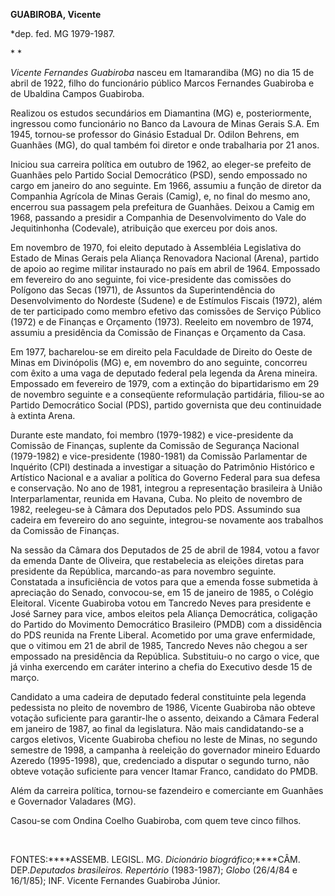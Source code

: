 **GUABIROBA, Vicente**

\*dep. fed. MG 1979-1987.

* *

*Vicente Fernandes Guabiroba* nasceu em Itamarandiba (MG) no dia 15 de
abril de 1922, filho do funcionário público Marcos Fernandes Guabiroba e
de Ubaldina Campos Guabiroba.

Realizou os estudos secundários em Diamantina (MG) e, posteriormente,
ingressou como funcionário no Banco da Lavoura de Minas Gerais S.A. Em
1945, tornou-se professor do Ginásio Estadual Dr. Odilon Behrens, em
Guanhães (MG), do qual também foi diretor e onde trabalharia por 21
anos.

Iniciou sua carreira política em outubro de 1962, ao eleger-se prefeito
de Guanhães pelo Partido Social Democrático (PSD), sendo empossado no
cargo em janeiro do ano seguinte. Em 1966, assumiu a função de diretor
da Companhia Agrícola de Minas Gerais (Camig), e, no final do mesmo ano,
encerrou sua passagem pela prefeitura de Guanhães. Deixou a Camig em
1968, passando a presidir a Companhia de Desenvolvimento do Vale do
Jequitinhonha (Codevale), atribuição que exerceu por dois anos.

Em novembro de 1970, foi eleito deputado à Assembléia Legislativa do
Estado de Minas Gerais pela Aliança Renovadora Nacional (Arena), partido
de apoio ao regime militar instaurado no país em abril de 1964.
Empossado em fevereiro do ano seguinte, foi vice-presidente das
comissões do Polígono das Secas (1971), de Assuntos da Superintendência
do Desenvolvimento do Nordeste (Sudene) e de Estímulos Fiscais (1972),
além de ter participado como membro efetivo das comissões de Serviço
Público (1972) e de Finanças e Orçamento (1973). Reeleito em novembro de
1974, assumiu a presidência da Comissão de Finanças e Orçamento da Casa.

Em 1977, bacharelou-se em direito pela Faculdade de Direito do Oeste de
Minas em Divinópolis (MG) e, em novembro do ano seguinte, concorreu com
êxito a uma vaga de deputado federal pela legenda da Arena mineira.
Empossado em fevereiro de 1979, com a extinção do bipartidarismo em 29
de novembro seguinte e a conseqüente reformulação partidária, filiou-se
ao Partido Democrático Social (PDS), partido governista que deu
continuidade à extinta Arena.

Durante este mandato, foi membro (1979-1982) e vice-presidente da
Comissão de Finanças, suplente da Comissão de Segurança Nacional
(1979-1982) e vice-presidente (1980-1981) da Comissão Parlamentar de
Inquérito (CPI) destinada a investigar a situação do Patrimônio
Histórico e Artístico Nacional e a avaliar a política do Governo Federal
para sua defesa e conservação. No ano de 1981, integrou a representação
brasileira à União Interparlamentar, reunida em Havana, Cuba. No pleito
de novembro de 1982, reelegeu-se à Câmara dos Deputados pelo PDS.
Assumindo sua cadeira em fevereiro do ano seguinte, integrou-se
novamente aos trabalhos da Comissão de Finanças.

Na sessão da Câmara dos Deputados de 25 de abril de 1984, votou a favor
da emenda Dante de Oliveira, que restabelecia as eleições diretas para
presidente da República, marcando-as para novembro seguinte. Constatada
a insuficiência de votos para que a emenda fosse submetida à apreciação
do Senado, convocou-se, em 15 de janeiro de 1985, o Colégio Eleitoral.
Vicente Guabiroba votou em Tancredo Neves para presidente e José Sarney
para vice, ambos eleitos pela Aliança Democrática, coligação do Partido
do Movimento Democrático Brasileiro (PMDB) com a dissidência do PDS
reunida na Frente Liberal. Acometido por uma grave enfermidade, que o
vitimou em 21 de abril de 1985, Tancredo Neves não chegou a ser
empossado na presidência da República. Substituiu-o no cargo o vice, que
já vinha exercendo em caráter interino a chefia do Executivo desde 15 de
março.

Candidato a uma cadeira de deputado federal constituinte pela legenda
pedessista no pleito de novembro de 1986, Vicente Guabiroba não obteve
votação suficiente para garantir-lhe o assento, deixando a Câmara
Federal em janeiro de 1987, ao final da legislatura. Não mais
candidatando-se a cargos eletivos, Vicente Guabiroba chefiou no leste de
Minas, no segundo semestre de 1998, a campanha à reeleição do governador
mineiro Eduardo Azeredo (1995-1998), que, credenciado a disputar o
segundo turno, não obteve votação suficiente para vencer Itamar Franco,
candidato do PMDB.

Além da carreira política, tornou-se fazendeiro e comerciante em
Guanhães e Governador Valadares (MG).

Casou-se com Ondina Coelho Guabiroba, com quem teve cinco filhos.

 

FONTES:****ASSEMB. LEGISL. MG. *Dicionário biográfico*;****CÂM.
DEP.*Deputados brasileiros. Repertório* (1983-1987); *Globo* (26/4/84 e
16/1/85); INF. Vicente Fernandes Guabiroba Júnior.

